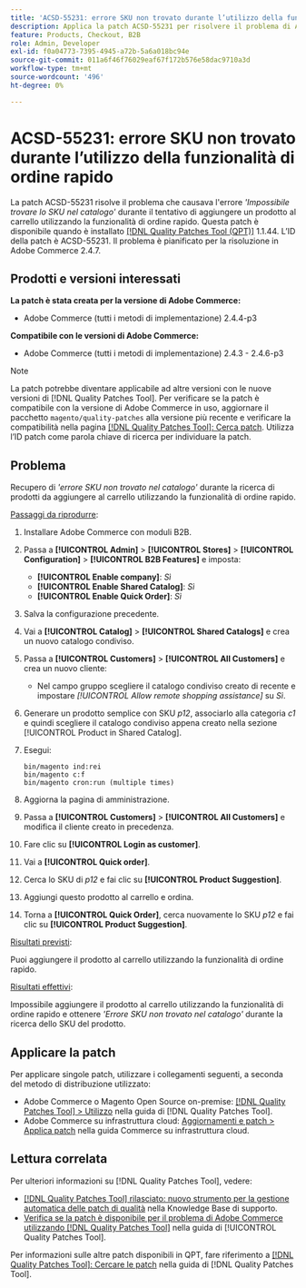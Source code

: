 ```yaml
---
title: 'ACSD-55231: errore SKU non trovato durante l’utilizzo della funzionalità di ordine rapido'
description: Applica la patch ACSD-55231 per risolvere il problema di Adobe Commerce, se viene visualizzato l’errore *"Lo SKU non è stato trovato nel catalogo"* quando si tenta di aggiungere un prodotto al carrello utilizzando la funzionalità di ordine rapido.
feature: Products, Checkout, B2B
role: Admin, Developer
exl-id: f0a04773-7395-4945-a72b-5a6a018bc94e
source-git-commit: 011a6f46f76029eaf67f172b576e58dac9710a3d
workflow-type: tm+mt
source-wordcount: '496'
ht-degree: 0%

---
```


# ACSD-55231: errore SKU non trovato durante l’utilizzo della funzionalità di ordine rapido

La patch ACSD-55231 risolve il problema che causava l&#39;errore *&#39;Impossibile trovare lo SKU nel catalogo&#39;* durante il tentativo di aggiungere un prodotto al carrello utilizzando la funzionalità di ordine rapido. Questa patch è disponibile quando è installato [[!DNL Quality Patches Tool (QPT)]](https://experienceleague.adobe.com/en/docs/commerce-operations/tools/quality-patches-tool/quality-patches-tool-to-self-serve-quality-patches) 1.1.44. L’ID della patch è ACSD-55231. Il problema è pianificato per la risoluzione in Adobe Commerce 2.4.7.

## Prodotti e versioni interessati

**La patch è stata creata per la versione di Adobe Commerce:**

* Adobe Commerce (tutti i metodi di implementazione) 2.4.4-p3

**Compatibile con le versioni di Adobe Commerce:**

* Adobe Commerce (tutti i metodi di implementazione) 2.4.3 - 2.4.6-p3

>[!NOTE]
>
>La patch potrebbe diventare applicabile ad altre versioni con le nuove versioni di [!DNL Quality Patches Tool]. Per verificare se la patch è compatibile con la versione di Adobe Commerce in uso, aggiornare il pacchetto `magento/quality-patches` alla versione più recente e verificare la compatibilità nella pagina [[!DNL Quality Patches Tool]: Cerca patch](https://experienceleague.adobe.com/tools/commerce-quality-patches/index.html). Utilizza l’ID patch come parola chiave di ricerca per individuare la patch.

## Problema

Recupero di *&#39;errore SKU non trovato nel catalogo&#39;* durante la ricerca di prodotti da aggiungere al carrello utilizzando la funzionalità di ordine rapido.

<u>Passaggi da riprodurre</u>:

1. Installare Adobe Commerce con moduli B2B.
1. Passa a **[!UICONTROL Admin]** > **[!UICONTROL Stores]** > **[!UICONTROL Configuration]** > **[!UICONTROL B2B Features]** e imposta:
   * **[!UICONTROL Enable company]**: *Sì*
   * **[!UICONTROL Enable Shared Catalog]**: *Sì*
   * **[!UICONTROL Enable Quick Order]**: *Sì*
1. Salva la configurazione precedente.
1. Vai a **[!UICONTROL Catalog]** > **[!UICONTROL Shared Catalogs]** e crea un nuovo catalogo condiviso.
1. Passa a **[!UICONTROL Customers]** > **[!UICONTROL All Customers]** e crea un nuovo cliente:
   * Nel campo gruppo scegliere il catalogo condiviso creato di recente e impostare *[!UICONTROL Allow remote shopping assistance]* su *Sì*.
1. Generare un prodotto semplice con SKU *p12*, associarlo alla categoria *c1* e quindi scegliere il catalogo condiviso appena creato nella sezione [!UICONTROL Product in Shared Catalog].
1. Esegui:

   ```
   bin/magento ind:rei 
   bin/magento c:f 
   bin/magento cron:run (multiple times)
   ```

1. Aggiorna la pagina di amministrazione.
1. Passa a **[!UICONTROL Customers]** > **[!UICONTROL All Customers]** e modifica il cliente creato in precedenza.
1. Fare clic su **[!UICONTROL Login as customer]**.
1. Vai a **[!UICONTROL Quick order]**.
1. Cerca lo SKU di *p12* e fai clic su **[!UICONTROL Product Suggestion]**.
1. Aggiungi questo prodotto al carrello e ordina.
1. Torna a **[!UICONTROL Quick Order]**, cerca nuovamente lo SKU *p12* e fai clic su **[!UICONTROL Product Suggestion]**.

<u>Risultati previsti</u>:

Puoi aggiungere il prodotto al carrello utilizzando la funzionalità di ordine rapido.

<u>Risultati effettivi</u>:

Impossibile aggiungere il prodotto al carrello utilizzando la funzionalità di ordine rapido e ottenere *&#39;Errore SKU non trovato nel catalogo&#39;* durante la ricerca dello SKU del prodotto.

## Applicare la patch

Per applicare singole patch, utilizzare i collegamenti seguenti, a seconda del metodo di distribuzione utilizzato:

* Adobe Commerce o Magento Open Source on-premise: [[!DNL Quality Patches Tool] > Utilizzo](/help/tools/quality-patches-tool/usage.md) nella guida di [!DNL Quality Patches Tool].
* Adobe Commerce su infrastruttura cloud: [Aggiornamenti e patch > Applica patch](https://experienceleague.adobe.com/docs/commerce-cloud-service/user-guide/develop/upgrade/apply-patches.html) nella guida Commerce su infrastruttura cloud.

## Lettura correlata

Per ulteriori informazioni su [!DNL Quality Patches Tool], vedere:

* [[!DNL Quality Patches Tool] rilasciato: nuovo strumento per la gestione automatica delle patch di qualità](https://experienceleague.adobe.com/en/docs/commerce-operations/tools/quality-patches-tool/quality-patches-tool-to-self-serve-quality-patches) nella Knowledge Base di supporto.
* [Verifica se la patch è disponibile per il problema di Adobe Commerce utilizzando  [!DNL Quality Patches Tool]](/help/tools/quality-patches-tool/patches-available-in-qpt/check-patch-for-magento-issue-with-magento-quality-patches.md) nella guida di [!UICONTROL Quality Patches Tool].


Per informazioni sulle altre patch disponibili in QPT, fare riferimento a [[!DNL Quality Patches Tool]: Cercare le patch](https://experienceleague.adobe.com/tools/commerce-quality-patches/index.html) nella guida di [!DNL Quality Patches Tool].
